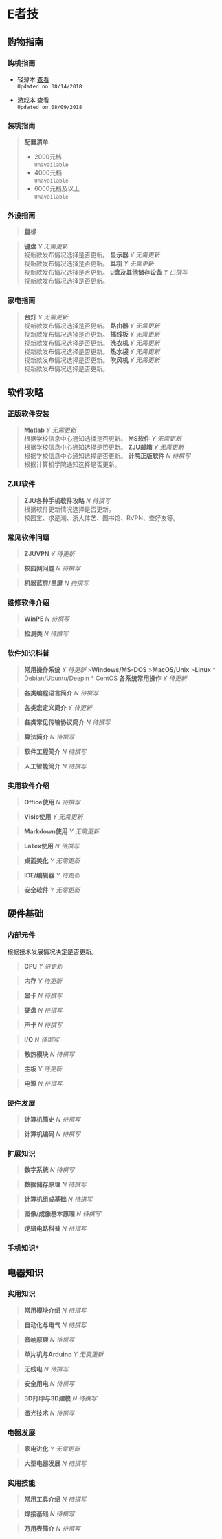 <!-- 
    Electrical Volunteer Association
    Update 12/22/2018
    Create 10/17/2018
 -->

# E者技

## 购物指南
### 购机指南
* 轻薄本 [查看](https://mp.weixin.qq.com/s?__biz=MjM5OTk0NTg3Mg==&mid=2649479620&idx=1&sn=28452400f256c5956f89d5a78ca70285&chksm=bf2cca3b885b432dfccdd0302cb290cb2bb6a907c436b8b5814de98a3ee15a8df3184e4546b8&token=1759306274&lang=zh_CN#rd)  
`Updated on 08/14/2018`

* 游戏本 [查看](https://mp.weixin.qq.com/s?__biz=MjM5OTk0NTg3Mg==&mid=2649479532&idx=1&sn=43bf5fb2db64ea108dce2b996b793276&chksm=bf2cca93885b4385f70122dfd139287d12b71f5bc4a5f08778fd42f4f37770702a72d4d80f9f#rd)  
`Updated on 08/09/2018`

### 装机指南
>**配置清单**  
>* 2000元档  
`Unavailable`  
>* 4000元档  
`Unavailable`  
>* 6000元档及以上  
`Unavailable`

### 外设指南
>**鼠标**

>**键盘**
_Y_ *无需更新*  
视新款发布情况选择是否更新。
>**显示器**
_Y_ *无需更新*  
视新款发布情况选择是否更新。
>**耳机**
_Y_ *无需更新*  
视新款发布情况选择是否更新。
>**u盘及其他储存设备**
_Y_ *已撰写*  
视新款发布情况选择是否更新。

### 家电指南
>**台灯**
_Y_ *无需更新*  
视新款发布情况选择是否更新。
>**路由器**
_Y_ *无需更新*  
视新款发布情况选择是否更新。
>**插线板**
_Y_ *无需更新*  
视新款发布情况选择是否更新。
>**洗衣机**
_Y_ *无需更新*  
视新款发布情况选择是否更新。
>**热水袋**
_Y_ *无需更新*  
视新款发布情况选择是否更新。
>**吹风机**
_Y_ *无需更新*  
视新款发布情况选择是否更新。

## 软件攻略
### 正版软件安装
>**Matlab**
_Y_ *无需更新*  
根据学校信息中心通知选择是否更新。
>**MS软件**
_Y_ *无需更新*  
根据学校信息中心通知选择是否更新。
>**ZJU邮箱**
_Y_ *无需更新*  
根据学校信息中心通知选择是否更新。
>**计院正版软件**
_N_ *待撰写*  
根据计算机学院通知选择是否更新。

### ZJU软件
>**ZJU各种手机软件攻略**
_N_ *待撰写*  
根据软件更新情况选择是否更新。  
校园宝、求是潮、浙大体艺、图书馆、RVPN、查好友等。

### 常见软件问题
>**ZJUVPN**
_Y_ *待更新*  

>**校园网问题**
_N_ *待撰写*  

>**机器蓝屏/黑屏**
_N_ *待撰写*  

### 维修软件介绍
>**WinPE**
_N_ *待撰写*  

>**检测类**
_N_ *待撰写*

### 软件知识科普
>**常用操作系统**
_Y_ *待更新*
    >**Windows/MS-DOS**
    >**MacOS/Unix**
    >**Linux**
        * Debian/Ubuntu/Deepin
        * CentOS
>**各系统常用操作**
_Y_ *待更新*  

>**各类编程语言简介**
_N_ *待撰写*  

>**各类宏定义简介**
_Y_ *待更新*

>**各类常见传输协议简介**
_N_ *待撰写*

>**算法简介**
_N_ *待撰写*

>**软件工程简介**
_N_ *待撰写*

>**人工智能简介**
_N_ *待撰写*

### 实用软件介绍
>**Office使用**
_N_ *待撰写*

>**Visio使用**
_Y_ *无需更新*

>**Markdown使用**
_Y_ *无需更新*

>**LaTex使用**
_N_ *待撰写*

>**桌面美化**
_Y_ *无需更新*

>**IDE/编辑器**
_Y_ *待更新*

>**安全软件**
_Y_ *无需更新*

## 硬件基础
### 内部元件
根据技术发展情况决定是否更新。
>**CPU**
_Y_ *待更新*  

>**内存**
_Y_ *待更新*  

>**显卡**
_N_ *待撰写*

>**硬盘**
_N_ *待撰写*

>**声卡**
_N_ *待撰写*

>**I/O**
_N_ *待撰写*

>**散热模块**
_N_ *待撰写*

>**主板**
_Y_ *待更新*

>**电源**
_N_ *待撰写*

### 硬件发展
>**计算机简史**
_N_ *待撰写*

>**计算机编码**
_N_ *待撰写*

### 扩展知识
>**数字系统**
_N_ *待撰写*

>**数据储存原理**
_N_ *待撰写*

>**计算机组成基础**
_N_ *待撰写*

>**图像/成像基本原理**
_N_ *待撰写*

>**逻辑电路科普**
_N_ *待撰写*

### 手机知识*

## 电器知识
### 实用知识
>**常用模块介绍**
_N_ *待撰写*

>**自动化与电气**
_N_ *待撰写*

>**音响原理**
_N_ *待撰写*

>**单片机与Arduino**
_Y_ *无需更新*

>**无线电**
_N_ *待撰写*

>**安全用电**
_N_ *待撰写*

>**3D打印与3D建模**
_N_ *待撰写*

>**激光技术**
_N_ *待撰写*

### 电器发展
>**家电进化**
_Y_ *无需更新*

>**大型电器发展**
_N_ *待撰写*

### 实用技能
>**常用工具介绍**
_N_ *待撰写*

>**焊接基础**
_N_ *待撰写*

>**万用表简介**
_N_ *待撰写*
